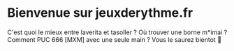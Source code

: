 # Bienvenue sur jeuxderythme.fr

C'est quoi le mieux entre laverita et tasoller ? Où trouver une borne m*imai ? Comment PUC 666 [MXM] avec une seule main ?
Vous le saurez bientot :tada:
